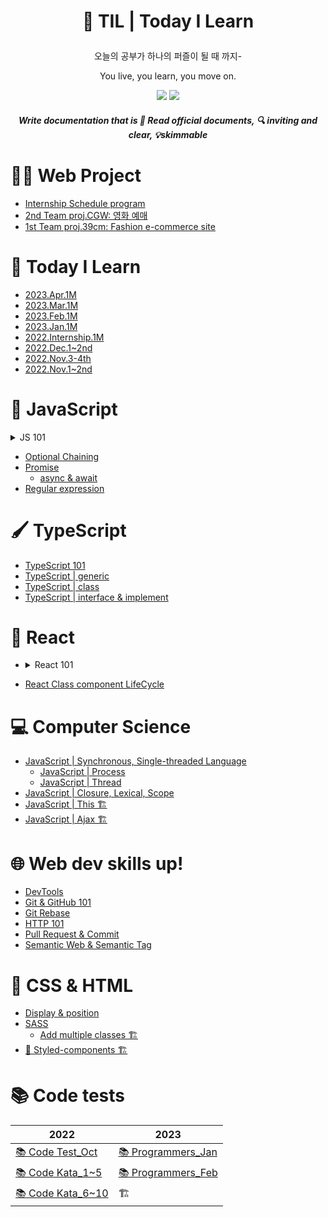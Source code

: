 # <p align="center"> 🧩 TIL | Today I Learn

<p align="center"> 오늘의 공부가 하나의 퍼즐이 될 때 까지- 
<p align="center"> You live, you learn, you move on.

<p align="center">
  <img src="https://img.shields.io/github/last-commit/BongsikB/BongsikB.github.io?style=flat-square">
  <a href="https://hits.seeyoufarm.com"><img src="https://hits.seeyoufarm.com/api/count/incr/badge.svg?url=https%3A%2F%2Fgithub.com%2Fdabnii%2Fhit-counter&count_bg=%23252525&title_bg=%23555555&icon=&icon_color=%23E7E7E7&title=hits&edge_flat=true"/></a>
</p>

##### <p align="center"> Write documentation that is 📜<i> Read official documents, 🔍 inviting and clear, 💡skimmable </i></p>

# 👩‍💻 Web Project

<!-- - [Chat Web 🏗️](https://github.com/Dabnii/chatting-project) -->

- [Internship Schedule program](https://github.com/Dabnii/internship-schedule-program)
- <a href="https://github.com/Dabnii/Dabnii.github.io/blob/main/Projects/2022.12/TeamProj%20CGW.md">2nd Team proj.CGW: 영화 예매</a>
- <a href="https://github.com/Dabnii/Dabnii.github.io/blob/main/Projects/2022.11/TeamProj%2039cm.md">1st Team proj.39cm: Fashion e-commerce site</a>

# 🌳 Today I Learn

- [2023.Apr.1M](https://github.com/Dabnii/Dabnii.github.io/blob/main/Projects/2023.03/2023.april.md)
- [2023.Mar.1M](https://github.com/Dabnii/Dabnii.github.io/blob/main/Projects/2023.03/March.md)
- [2023.Feb.1M](https://github.com/Dabnii/Dabnii.github.io/blob/main/Projects/2023.02/Feb.md)
- [2023.Jan.1M](https://github.com/Dabnii/Dabnii.github.io/blob/main/Projects/2023.01/Jan.md)
- [2022.Internship.1M](https://github.com/Dabnii/Dabnii.github.io/blob/main/Projects/2022.12/Dec2ndWeek.md)
- <a href="https://github.com/Dabnii/Dabnii.github.io/blob/main/Projects/2022.12/Dec1stWeek.md">2022.Dec.1~2nd</a>
- <a href="https://github.com/Dabnii/Dabnii.github.io/blob/main/Projects/2022.11/3rdWeek.md">2022.Nov.3-4th</a>
- <a href="https://github.com/Dabnii/Dabnii.github.io/blob/main/Projects/2022.11/1stWeek.md">2022.Nov.1~2nd</a>

# 📌 JavaScript

<details>
<summary>JS 101</summary>

- <a href="https://github.com/BongsikB/BongsikB.github.io/blob/main/Java%20Script/Array.md">Array</a>
- <a href="https://github.com/BongsikB/BongsikB.github.io/blob/main/TIL/Conditionals%20if.md">Conditional Statements</a>
- <a href="https://github.com/BongsikB/BongsikB.github.io/blob/main/TIL/Data%20type.md">Data type</a>
- <a href="https://github.com/BongsikB/BongsikB.github.io/blob/main/TIL/Date!%20date!%20date!%20.md">Date & Time</a>
- <a href= "https://github.com/BongsikB/BongsikB.github.io/blob/main/Java%20Script/For%20loop.md">For Loop</a>
- <a href ="https://github.com/BongsikB/BongsikB.github.io/blob/main/Java%20Script/Logical%20Operation.md">Logical Operation </a>
- <a href="https://github.com/BongsikB/BongsikB.github.io/blob/main/Java%20Script/Object.md">Object</a>
- <a href="https://github.com/BongsikB/BongsikB.github.io/blob/main/TIL/string%3C-%3ENumber.md">String ←→ Number</a>

</details>

- <a href="https://github.com/Dabnii/Dabnii.github.io/blob/main/Java%20Script/Optional%20Chaining.md">Optional Chaining</a>
- [Promise](https://github.com/Dabnii/Dabnii.github.io/blob/main/Java%20Script/Promise.md)
  - [async & await](https://github.com/Dabnii/Dabnii.github.io/blob/main/Java%20Script/Promise-async%20await.md)
- [Regular expression](https://github.com/Dabnii/Dabnii.github.io/blob/main/TIL/Regular%20Expression.md)

# 🖌️ TypeScript

- [TypeScript 101](https://github.com/Dabnii/Dabnii.github.io/blob/main/TypeScript/TypeScript101.md)
- [TypeScript | generic](https://github.com/Dabnii/Dabnii.github.io/blob/main/TypeScript/TypeScript_Generic.md)
- [TypeScript | class](https://github.com/Dabnii/Dabnii.github.io/blob/main/TypeScript/TypeScript_class.md)
- [TypeScript | interface & implement](https://github.com/Dabnii/Dabnii.github.io/blob/main/TypeScript/TypeScript_type%26interface.md)

# 🧢 React

- <details>
    <summary>React 101</summary>
    <ol>
    <li><a href="https://github.com/Dabnii/Dabnii.github.io/blob/main/React/React%20%EB%93%B1%EC%9E%A5%EB%B0%B0%EA%B2%BD.md">React의 등장 배경 & Library</a></li>
    <li><a href="https://github.com/Dabnii/Dabnii.github.io/blob/main/React/React%20101.md">React 101</a></li>
    <li><a href="https://github.com/Dabnii/Dabnii.github.io/blob/main/React/React%20component.md">React Component</a></li>
    <li><a href="https://github.com/Dabnii/Dabnii.github.io/blob/main/React/React%20%26%20Jsx.md">React & JSX</a></li>
    <li><a href="https://github.com/Dabnii/Dabnii.github.io/blob/main/React/React%20Hook.md">React Hook</a></li>
    <li><a href="https://github.com/Dabnii/Dabnii.github.io/blob/main/React/React%20Props.md">React Props</a></li>
    <li><a href="https://github.com/Dabnii/Dabnii.github.io/blob/main/React/React%20State.md">React State</a></li>
  <li><a href="https://github.com/Dabnii/Dabnii.github.io/blob/main/React/React%20Mock%20Data.md">React Mock data</a></li>
  </ol>

  </details>

- <a href="https://github.com/Dabnii/Dabnii.github.io/blob/main/React/React%20Class%20LifeCycle.md">React Class component LifeCycle</a>

# 💻 Computer Science

- [JavaScript | Synchronous, Single-threaded Language](https://github.com/Dabnii/Dabnii.github.io/blob/main/Computer%20Science/JavaScript%20Sync.md)
  - [JavaScript | Process](https://github.com/Dabnii/Dabnii.github.io/blob/a9c44e1cf91dba920edfb06433d45fd3e6688093/Computer%20Science/JavaScript%20Process.md)
  - [JavaScript | Thread](https://github.com/Dabnii/Dabnii.github.io/blob/main/Computer%20Science/JavaScript%20%7C%20Thread.md)
- [JavaScript | Closure, Lexical, Scope](https://github.com/BongsikB/BongsikB.github.io/blob/main/Computer%20Science/Closure.md)
- [JavaScript | This 🏗️]()
- [JavaScript | Ajax 🏗️]()

# 🌐 Web dev skills up!

- <a href="https://github.com/BongsikB/BongsikB.github.io/blob/main/Computer%20Science/DevTools%20%7C%20Chrome.md">DevTools</a>
- <a href="https://github.com/BongsikB/BongsikB.github.io/blob/main/TIL/Git%20%26%20Git-hub%20101.md">Git & GitHub 101</a>
- <a href="https://github.com/Dabnii/Dabnii.github.io/blob/main/TIL/Git%20rebase.md">Git Rebase</a>
- <a href="https://github.com/Dabnii/Dabnii.github.io/blob/main/TIL/HTTP%20101.md">HTTP 101</a>
- [Pull Request & Commit](https://github.com/Dabnii/Dabnii.github.io/blob/fbab4f17ee0ebe2aeda4e2fb57c1cda0c20eabcf/TIL/Git%20commit%20message%20%26%20Pull%20request.md)
- <a href="https://github.com/BongsikB/BongsikB.github.io/blob/main/TIL/Semantic%20Web%20%26%20Semantic%20Tag.md">Semantic Web & Semantic Tag </a>

# 📘 CSS & HTML

- <a href="https://github.com/BongsikB/BongsikB.github.io/blob/main/TIL/All%20about%20Position%20%26%20display.md">Display & position</a>
- <a href="https://github.com/Dabnii/Dabnii.github.io/blob/main/TIL/Sass%20101.md">SASS</a>
  - [Add multiple classes 🏗️]()
- [💅 Styled-components 🏗️]()

# 📚 Code tests

| 2022                                                                                                                         | 2023                                                                                                       |
| ---------------------------------------------------------------------------------------------------------------------------- | ---------------------------------------------------------------------------------------------------------- |
| <a href="https://github.com/Dabnii/Dabnii.github.io/blob/main/TIL/Code%20Kata/Code%20test_Oct%2022.md"> 📚 Code Test_Oct</a> | [📚 Programmers_Jan](https://github.com/Dabnii/Dabnii.github.io/blob/main/TIL/Programmers/Lv0.md)          |
| <a href="https://github.com/Dabnii/Dabnii.github.io/blob/main/TIL/Code%20Kata/Code%20kata_1week.md"> 📚 Code Kata_1~5 </a>   | [📚 Programmers_Feb](https://github.com/Dabnii/Dabnii.github.io/blob/main/TIL/Programmers/Lv.0-1%20Feb.md) |
| <a href="https://github.com/Dabnii/Dabnii.github.io/blob/main/TIL/Code%20Kata/Code%20kata_2week.md"> 📚 Code Kata_6~10 </a>  | 🏗️                                                                                                         |
